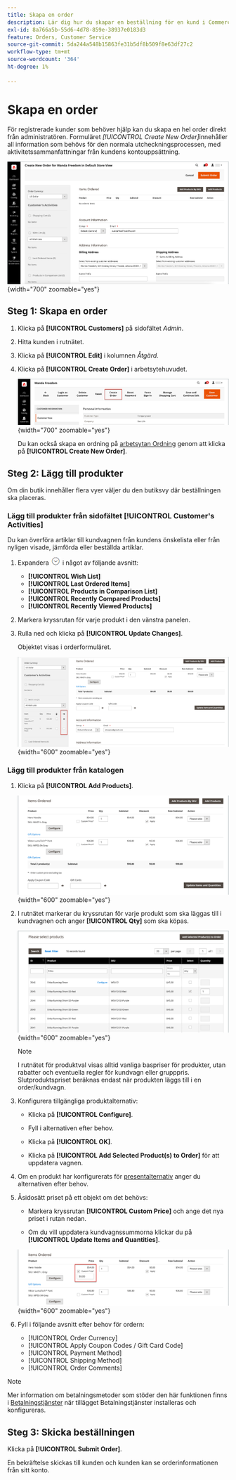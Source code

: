 ```yaml
---
title: Skapa en order
description: Lär dig hur du skapar en beställning för en kund i Commerce Admin.
exl-id: 8a766a5b-55d6-4d78-859e-38937e0183d3
feature: Orders, Customer Service
source-git-commit: 5da244a548b15863fe31b5df8b509f8e63df27c2
workflow-type: tm+mt
source-wordcount: '364'
ht-degree: 1%

---
```


# Skapa en order

För registrerade kunder som behöver hjälp kan du skapa en hel order direkt från administratören. Formuläret _[!UICONTROL Create New Order]_&#x200B;innehåller all information som behövs för den normala utcheckningsprocessen, med aktivitetssammanfattningar från kundens kontouppsättning.

![Skapa en order för en kund](./assets/create-new-order.png){width="700" zoomable="yes"}

## Steg 1: Skapa en order

1. Klicka på **[!UICONTROL Customers]** på sidofältet _Admin_.

1. Hitta kunden i rutnätet.

1. Klicka på **[!UICONTROL Edit]** i kolumnen _Åtgärd_.

1. Klicka på **[!UICONTROL Create Order]** i arbetsytehuvudet.

   ![Workspace header](./assets/order-create-buttons.png){width="700" zoomable="yes"}

   Du kan också skapa en ordning på [arbetsytan Ordning](orders.md#orders-workspace) genom att klicka på **[!UICONTROL Create New Order]**.

## Steg 2: Lägg till produkter

Om din butik innehåller flera vyer väljer du den butiksvy där beställningen ska placeras.

### Lägg till produkter från sidofältet [!UICONTROL Customer's Activities]

Du kan överföra artiklar till kundvagnen från kundens önskelista eller från nyligen visade, jämförda eller beställda artiklar.

1. Expandera ![Expansionsväljaren](../assets/icon-display-expand.png) i något av följande avsnitt:

   - **[!UICONTROL Wish List]**
   - **[!UICONTROL Last Ordered Items]**
   - **[!UICONTROL Products in Comparison List]**
   - **[!UICONTROL Recently Compared Products]**
   - **[!UICONTROL Recently Viewed Products]**

1. Markera kryssrutan för varje produkt i den vänstra panelen.

1. Rulla ned och klicka på **[!UICONTROL Update Changes]**.

   Objektet visas i orderformuläret.

   ![Lägg i kundvagnen](./assets/create-order-add-wishlist.png){width="600" zoomable="yes"}

### Lägg till produkter från katalogen

1. Klicka på **[!UICONTROL Add Products]**.

   ![Lägg till produkter](./assets/account-add-wishlist-product.png){width="600" zoomable="yes"}

1. I rutnätet markerar du kryssrutan för varje produkt som ska läggas till i kundvagnen och anger **[!UICONTROL Qty]** som ska köpas.

   ![Välj produkter](./assets/create-order-from-catalog.png){width="600" zoomable="yes"}

   >[!NOTE]
   >
   >I rutnätet för produktval visas alltid vanliga baspriser för produkter, utan rabatter och eventuella regler för kundvagn eller grupppris. Slutproduktspriset beräknas endast när produkten läggs till i en order/kundvagn.

1. Konfigurera tillgängliga produktalternativ:

   - Klicka på **[!UICONTROL Configure]**.

   - Fyll i alternativen efter behov.

   - Klicka på **[!UICONTROL OK]**.

   - Klicka på **[!UICONTROL Add Selected Product(s) to Order]** för att uppdatera vagnen.

1. Om en produkt har konfigurerats för [presentalternativ](../catalog/product-gift-options.md) anger du alternativen efter behov.

1. Åsidosätt priset på ett objekt om det behövs:

   - Markera kryssrutan **[!UICONTROL Custom Price]** och ange det nya priset i rutan nedan.

   - Om du vill uppdatera kundvagnssummorna klickar du på **[!UICONTROL Update Items and Quantities]**.

   ![Anpassat pris](./assets/create-order-custom-price.png){width="600" zoomable="yes"}

1. Fyll i följande avsnitt efter behov för ordern:

   - [!UICONTROL Order Currency]
   - [!UICONTROL Apply Coupon Codes / Gift Card Code]
   - [!UICONTROL Payment Method]
   - [!UICONTROL Shipping Method]
   - [!UICONTROL Order Comments]

>[!NOTE]
>
>Mer information om betalningsmetoder som stöder den här funktionen finns i [Betalningstjänster](https://experienceleague.adobe.com/en/docs/commerce/payment-services/guide-overview) när tillägget Betalningstjänster installeras och konfigureras.

## Steg 3: Skicka beställningen

Klicka på **[!UICONTROL Submit Order]**.

En bekräftelse skickas till kunden och kunden kan se orderinformationen från sitt konto.
